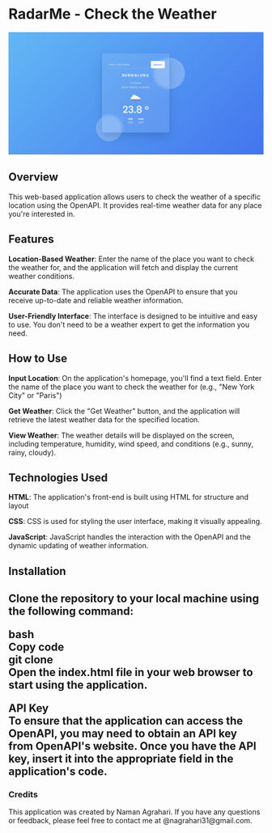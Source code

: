 # RadarMe - Check the Weather

![Alt text][def]

<h2>Overview</h2>
This web-based application allows users to check the weather of a specific location using the OpenAPI. It provides real-time weather data for any place you're interested in.

<h2>Features</h2>
<b>Location-Based Weather</b>: Enter the name of the place you want to check the weather for, and the application will fetch and display the current weather conditions.<br>

<b>Accurate Data</b>: The application uses the OpenAPI to ensure that you receive up-to-date and reliable weather information.<br>

<b>User-Friendly Interface</b>: The interface is designed to be intuitive and easy to use. You don't need to be a weather expert to get the information you need.<br>

<h2>How to Use</h2>
<b>Input Location</b>: On the application's homepage, you'll find a text field. Enter the name of the place you want to check the weather for (e.g., "New York City" or "Paris")<br>

<b>Get Weather</b>: Click the "Get Weather" button, and the application will retrieve the latest weather data for the specified location.<br>

<b>View Weather</b>: The weather details will be displayed on the screen, including temperature, humidity, wind speed, and conditions (e.g., sunny, rainy, cloudy).<br>

<h2>Technologies Used</h2>
<b>HTML</b>: The application's front-end is built using HTML for structure and layout<br>

<b>CSS</b>: CSS is used for styling the user interface, making it visually appealing.<br>

<b>JavaScript</b>: JavaScript handles the interaction with the OpenAPI and the dynamic updating of weather information.<br>

<h2>Installation<h2>
Clone the repository to your local machine using the following command:

<b>bash</b><br>
<b>Copy code</b><br>
<b>git clone <repository-url> </b><br>
Open the <b>index.html</b> file in your web browser to start using the application.<br>

<b>API Key</b><br>
To ensure that the application can access the OpenAPI, you may need to obtain an API key from OpenAPI's website. Once you have the API key, insert it into the appropriate field in the application's code.<br>



<h3>Credits</h3>
This application was created by Naman Agrahari. If you have any questions or feedback, please feel free to contact me at @nagrahari31@gmail.com.



[def]: image.png